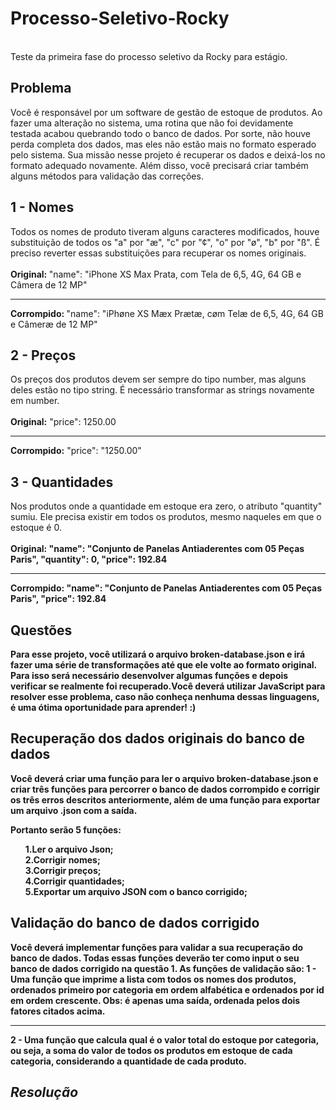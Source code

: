 # Processo-Seletivo-Rocky
<br>
Teste da primeira fase do processo seletivo da Rocky para estágio.
<h2>Problema</h2>
<p>Você é responsável por um software de gestão de estoque de produtos. Ao fazer uma alteração no sistema, uma rotina que não foi devidamente testada acabou quebrando todo o banco de dados. Por sorte, não houve perda completa dos dados, mas eles não estão mais no formato esperado pelo sistema. Sua missão nesse projeto é recuperar os dados e deixá-los no formato adequado novamente. Além disso, você precisará criar também alguns métodos para validação das correções.</p>
<h2>1 - Nomes</h2>
<p>Todos os nomes de produto tiveram alguns caracteres modificados, houve substituição de todos os "a" por "æ", "c" por "¢", "o" por "ø", "b" por "ß". É preciso reverter essas substituições para recuperar os nomes originais.
 <br>
  <br>
  <b>Original: </b>
  "name": "iPhone XS Max Prata, com Tela de 6,5, 4G, 64 GB e Câmera de 12 MP"
  <br>
  <hr>
  <b>Corrompido: </b>
"name": "iPhøne XS Mæx Prætæ, cøm Telæ de 6,5, 4G, 64 GB e Câmeræ de 12 MP" </p>
<h2>2 - Preços</h2>
<p>Os preços dos produtos devem ser sempre do tipo number, mas alguns deles estão no tipo string. É necessário transformar as strings novamente em number.
  <br>
  <br>
  <b>Original:</b>
"price": 1250.00  
  <hr>
  <b>Corrompido:</b> 
"price": "1250.00"</p>
<h2>3 - Quantidades</h2>
 <p>Nos produtos onde a quantidade em estoque era zero, o atributo "quantity" sumiu. Ele precisa existir em todos os produtos, mesmo naqueles em que o estoque é 0.
 <br>
 <br>
<b>Original:<b> 
"name": "Conjunto de Panelas Antiaderentes com 05 Peças Paris", 
"quantity": 0, 
"price": 192.84 
<hr>
<b>Corrompido:<b>
"name": "Conjunto de Panelas Antiaderentes com 05 Peças Paris", 
"price": 192.84 </p>
  <h2>Questões</h2>
<p>Para esse projeto, você utilizará o arquivo broken-database.json e irá fazer uma série de transformações até que ele volte ao formato original. Para isso será necessário desenvolver algumas funções e depois verificar se realmente foi recuperado.Você deverá utilizar JavaScript para resolver esse problema, caso não conheça nenhuma dessas linguagens, é uma ótima oportunidade para aprender! :)</p>
 <h2><b>Recuperação dos dados originais do banco de dados</b></h2>
 <p>Você deverá criar uma função para ler o arquivo broken-database.json e criar três funções para percorrer o banco de dados corrompido e corrigir os três erros descritos anteriormente, além de uma função para exportar um arquivo .json com a saída.</p>
  <p>Portanto serão 5 funções: </p>
  <ul>
1.Ler o arquivo Json;
    <br>
2.Corrigir nomes; 
    <br>
3.Corrigir preços;
    <br>
4.Corrigir quantidades; 
    <br>
5.Exportar um arquivo JSON com o banco corrigido;
  </ul>
   <h2><b>Validação do banco de dados corrigido</b></h2>
  <p>Você deverá implementar funções para validar a sua recuperação do banco de dados. Todas essas funções deverão ter como input o seu banco de dados corrigido na questão 1. As funções de validação são:
 1 - Uma função que imprime a lista com todos os nomes dos produtos, ordenados primeiro por categoria em ordem alfabética e ordenados por id em ordem crescente. Obs: é apenas uma saída, ordenada pelos dois fatores citados acima.
    <hr>
2 - Uma função que calcula qual é o valor total do estoque por categoria, ou seja, a soma do valor de todos os produtos em estoque de cada categoria, considerando a quantidade de cada produto. 
  </p>
  <h2><i>Resolução</i></h2>
 

  

    
 
  


